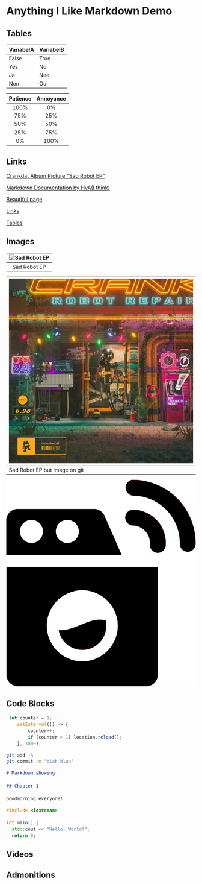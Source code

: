# Anything I Like Markdown Demo

## Tables
|VariabelA|VariabelB|
|---------|---------|
|False    |True     |
|Yes      |No       |
|Ja       |Nee      |
|Non      |Oui      |


|Patience|Annoyance|
|:------:|:-------:|
|100%    |0%       |
|75%     |25%      |
|50%     |50%      |
|25%     |75%      |
|0%      |100%     |


## Links

[Crankdat Album Picture "Sad Robot EP"](https://f4.bcbits.com/img/a3193404835_10.jpg)

[Markdown Documentation by HvA(I think)](https://iot.dev.hihva.nl/knowledgebase/documentation/markdown/)

[Beautiful page](./index.md)

[Links](##Links)

[Tables](##Tables)

## Images
|![Sad Robot EP](https://f4.bcbits.com/img/a3193404835_10.jpg)|
|:-------------------------:|
|Sad Robot EP               |

|![The same Sad Robot EP](./images/a3193404835_10.jpg)|
|-----------------------------|
|Sad Robot EP but image on git|

![Washing Machine](./images/iot_washing_machine.svg)

## Code Blocks

```javascript
 let counter = 1;
    setInterval(() => {
        counter++;
        if (counter > 1) location.reload();
    }, 1000);
```

```Bash terminal
git add -A
git commit -m "blah blah"
```

```markdown
# Markdown showing 

## Chapter 1

Goodmorning everyone!
```

```cpp
#include <iostream>

int main() {
  std::cout << "Hello, World!"; 
  return 0;
```

## Videos



## Admonitions